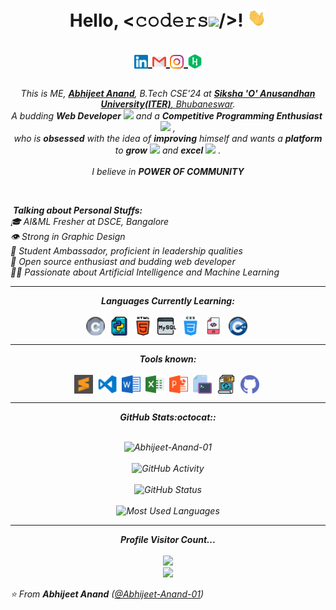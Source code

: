 <h1 align="center">Hello, <𝚌𝚘𝚍𝚎𝚛𝚜<img src="https://github.com/TheDudeThatCode/TheDudeThatCode/blob/master/Assets/Earth.gif" width="24px">/>! <img src="https://raw.githubusercontent.com/ABSphreak/ABSphreak/master/gifs/Hi.gif" width="30px">
<p align = "center">
  <a href="https://www.linkedin.com/in/peeyushgaur/">
  <img align="center" alt="Abhijeet @LinkedIN" width="22px" src="handles/linkedin.svg" />
</a>
  <a href="mailto:abhijeetad500@gmail.com">
  <img align="center" alt="Abhijeet @Mail" width="22px" src="handles/gmail.svg" />
</a>
<!-- <a href="https://twitter.com/MrPeeyushGaur">
  <img align="center" alt="Abhijeet @Twitter" width="22px" src="handles/twitter.svg" />
</a> -->
<a href="https://www.instagram.com/abhijeet__anand_">
  <img align="center" alt="Abhijeet @Instagram" width="22px" src="handles/instagram.svg" />
</a>
<a href="https://www.hackerrank.com/abhijeet_anand_">
  <img align="center" alt="Abhijeet @Hackerrank" width="22px" src="handles/hackerrank.svg" />
</a>
</a>
<!-- <a href="https://www.codechef.com/users/peeyushgaur">
  <img align="center" alt="Abhijeet @CodeChef" width="22px" src="handles/codechef.jpeg" />
</a> -->
<!-- <a href="https://www.hackerearth.com/@1ds20ai039">
  <img align="center" src="https://cdn.jsdelivr.net/npm/simple-icons@v3/icons/hackerearth.svg" alt="Abhijeet @hackerearth" width="22px">
</a> -->
</p>
</h1>



<p align="center">
  <em>
    This is ME, <a href="https://Abhijeet-Anand-01.github.io/PeeyushGaur/"><b>Abhijeet Anand</b></a>, B.Tech CSE'24 at <a href="https://www.dsce.edu.in/"> <b>Siksha 'O' Anusandhan University(ITER)</b>, Bhubaneswar</a>. <br>
    A budding <b>Web Developer</b> <img src="https://github.com/TheDudeThatCode/TheDudeThatCode/blob/master/Assets/Developer.gif" width="30px"> and a <b>Competitive Programming Enthusiast</b>&nbsp;<img src="https://github.com/TheDudeThatCode/TheDudeThatCode/blob/master/Assets/Designer.gif" width="36px">&nbsp,<br>who is <b>obsessed</b>
    with the idea of <b>improving</b> himself and wants a <b>platform</b> to 
    <b>grow</b> <img src="https://github.com/TheDudeThatCode/TheDudeThatCode/blob/master/Assets/Rocket.gif" width="18px"> and 
    <b>excel</b> <img src="https://github.com/TheDudeThatCode/TheDudeThatCode/blob/master/Assets/Medal.gif" width="20px">&nbsp.
  </em> 
  <br>
  <br>
  <i>I believe in <b><i>POWER OF COMMUNITY</i></b>
</p>
 <br />

&nbsp;***Talking about Personal Stuffs:***<br/>
🎓 AI&ML Fresher at DSCE, Bangalore<br />
👁️ Strong in Graphic Design<br />
🎤 Student Ambassador, proficient in leadership qualities<br />
🎯 Open source enthusiast and budding web developer<br />
👨‍💻 Passionate about Artificial Intelligence and Machine Learning<br />

<hr>

<p align="center">
<i><b>Languages Currently Learning:</b></i> 
  <br><br>
  <img align="center" src="languages/c.svg" width="30px" />&nbsp;
  <img align="center" src="languages/python.svg" width="30px" />&nbsp;
  <img align="center" src="languages/html-5.svg" width="30px" />&nbsp;
  <img align="center" src="languages/mysql.svg" width="30px" />&nbsp;
  <img align="center" src="languages/css.svg" width="30px" />&nbsp;
  <img align="center" src="languages/javascript.svg" width="30px" />&nbsp;
  <img align="center" src="languages/cpp.svg" width="30px" />&nbsp;
</p>

<hr>

<p align="center">
<i><b>Tools known:</b></i> 
  <br><br>
  <img align="center" src="tools/sublime.svg" width="30px" />&nbsp;
  <img align="center" src="tools/vs-code.png" width="30px" />&nbsp;
  <img align="center" src="tools/word.svg" width="30px" />&nbsp;
  <img align="center" src="tools/excel.svg" width="30px" />&nbsp;
  <img align="center" src="tools/powerpoint.svg" width="30px" />&nbsp;
  <img align="center" src="tools/cmd.svg" width="30px" />&nbsp;
  <img align="center" src="tools/git.svg" width="30px" />&nbsp;
  <img align="center" src="tools/github.svg" width="30px" />&nbsp;
</p>

<hr>

<p align = "center">
  <i><b>GitHub Stats:octocat::</b></i>
  <br><br>

<p align="center">
<img src = "https://github-readme-streak-stats.herokuapp.com/?user=Abhijeet-Anand-01&theme=radical&hide_border=true" alt="Abhijeet-Anand-01" /><br><br>
<img src = "https://lostgirljourney-on-github.herokuapp.com/graph?username=Abhijeet-Anand-01&theme=dracula&bg_color=000000&hide_border=true" alt="GitHub Activity" /><br><br>
<img src="https://github-readme-stats.vercel.app/api?username=Abhijeet-Anand-01&count_private=true&show_icons=true&theme=great-gatsby" alt="GitHub Status"/><br><br>
<img src = "https://github-readme-stats.vercel.app/api/top-langs/?username=Abhijeet-Anand-01&show_icons=true&layout=compact&theme=great-gatsby" alt="Most Used Languages">
</p>

<hr>

<p align="center"> 
  <i><b>Profile Visitor Count...</b></i><br><br>
  <img src="https://profile-counter.glitch.me/Abhijeet-Anand-01/count.svg" /><br>
  <img src="https://media.giphy.com/media/bcKmIWkUMCjVm/giphy.gif" height="500">
  
</p>

<!-- can't stop myself from editing🤷... -->

⭐️ From **Abhijeet Anand** ([@Abhijeet-Anand-01](https://github.com/Abhijeet-Anand-01))
